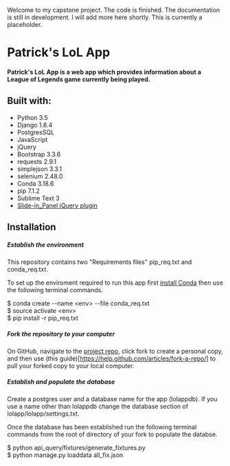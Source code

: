 Welcome to my capstone project.  The code is finished.  The documentation is still in development.  I will add more here shortly.  This is currently a placeholder.

# Patrick's LoL App

#### __Patrick's LoL App is a web app which provides information about a League of Legends game currently being played.__

Built with:
-----
* Python 3.5
* Django 1.8.4
* PostgresSQL
* JavaScript
* jQuery
* Bootstrap 3.3.6
* requests 2.9.1
* simplejson 3.3.1
* selenium 2.48.0
* Conda 3.18.6
* pip 7.1.2
* Sublime Text 3
* [Slide-in_Panel jQuery plugin](https://codyhouse.co/gem/css-slide-in-panel/)

Installation
-----

##### Establish the environment
This repository contains two "Requirements files" pip_req.txt and conda_req.txt.

To set up the enviroment required to run this app first [install Conda](http://conda.pydata.org/docs/install/quick.html) then use the following terminal commands.  

$ conda create --name \<env> --file conda_req.txt  
$ source activate \<env>  
$ pip install -r pip_req.txt

##### Fork the repository to your computer

On GitHub, navigate to the [project repo](https://github.com/Pjmcnally/lolapp), click fork to create a personal copy, and then use (this guide)[https://help.github.com/articles/fork-a-repo/] to pull your forked copy to your local computer.

##### Establish and populate the database

Create a postgres user and a database name for the app (lolappdb).  If you use a name other than lolappdb change the database section of lolapp/lolapp/settings.txt.

Once the database has been established run the following terminal commands from the root of directory of your fork to populate the databse.  

$ python api_query/fixtures/generate_fixtures.py  
$ python manage.py loaddata all_fix.json
